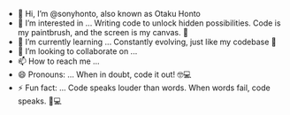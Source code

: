 - 👋 Hi, I’m @sonyhonto,
  also known as Otaku Honto
- 👀 I’m interested in ...
  Writing code to unlock hidden possibilities. Code is my paintbrush, and the screen is my canvas. 🎨
- 🌱 I’m currently learning ...
  Constantly evolving, just like my codebase 🌱
- 💞️ I’m looking to collaborate on ...
- 📫 How to reach me ...
- 😄 Pronouns: ... When in doubt, code it out! 🤓💻
- ⚡ Fun fact: ...
  Code speaks louder than words. When words fail, code speaks. 🤫💻
<!---
sonyhonto/sonyhonto is a ✨ special ✨ repository because its `README.md` (this file) appears on your GitHub profile.
You can click the Preview link to take a look at your changes.
--->
